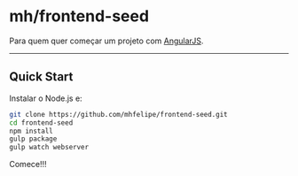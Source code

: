 # mh/frontend-seed

Para quem quer começar um projeto com [AngularJS](http://angularjs.org).

***

## Quick Start

Instalar o Node.js e:

```sh
git clone https://github.com/mhfelipe/frontend-seed.git
cd frontend-seed
npm install
gulp package
gulp watch webserver
```

Comece!!!

